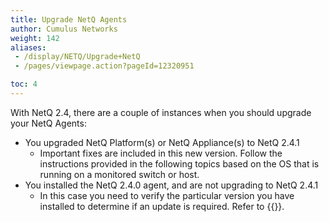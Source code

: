 ```yaml
---
title: Upgrade NetQ Agents
author: Cumulus Networks
weight: 142
aliases:
 - /display/NETQ/Upgrade+NetQ
 - /pages/viewpage.action?pageId=12320951

toc: 4
---
```

With NetQ 2.4, there are a couple of instances when you should upgrade your NetQ Agents:

- You upgraded NetQ Platform(s) or NetQ Appliance(s) to NetQ 2.4.1
    - Important fixes are included in this new version. Follow the instructions provided in the following topics based on the OS that is running on a monitored switch or host.
- You installed the NetQ 2.4.0 agent, and are not upgrading to NetQ 2.4.1
    - In this case you need to verify the particular version you have installed to determine if an update is required. Refer to {{<link title="Update NetQ 2.4.0 Agents">}}.
